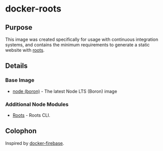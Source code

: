 # docker-roots

## Purpose

This image was created specifically for usage with continuous integration systems, and contains the minimum requirements to generate a static website with [roots](https://roots.cx). 

## Details

### Base Image

* [node (boron)](https://hub.docker.com/r/library/node/) - The latest Node LTS (Boron) image

### Additional Node Modules

* [Roots](https://github.com/jescalan/roots) - Roots CLI.

## Colophon

Inspired by [docker-firebase](https://github.com/devillexio/docker-firebase).
